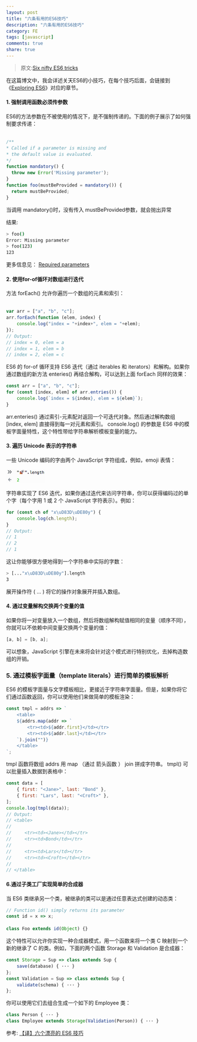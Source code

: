 ```yaml
---
layout: post
title: "六条有用的ES6技巧"
description: "六条有用的ES6技巧"
category: FE
tags: [javascript]
comments: true
share: true
---
```


>原文:[Six nifty ES6 tricks](http://www.2ality.com/2016/05/six-nifty-es6-tricks.html)

在这篇博文中，我会详述关天ES6的小技巧，在每个技巧后面，会链接到 《[Exploring ES6](http://exploringjs.com/es6/)》对应的章节。

#### 1. 强制调用函数必须传参数

ES6的方法参数在不被使用的情况下，是不强制传递的。下面的例子展示了如何强制要求传递：

```javascript

/**
* Called if a parameter is missing and
* the default value is evaluated.
*/
function mandatory() {
  throw new Error('Missing parameter');
}
function foo(mustBeProvided = mandatory()) {
  return mustBeProvided;
}

```

当调用 mandatory()时，没有传入 mustBeProvided参数，就会抛出异常

结果:

```bash
> foo()
Error: Missing parameter
> foo(123)
123
```
更多信息见： [Required parameters](http://exploringjs.com/es6/ch_parameter-handling.html#_required-parameters)

#### 2. 使用for-of循环对数组进行迭代

方法 forEach() 允许你遍历一个数组的元素和索引：

```javascript

var arr = ["a", "b", "c"];
arr.forEach(function (elem, index) {
    console.log("index = "+index+", elem = "+elem);
});
// Output:
// index = 0, elem = a
// index = 1, elem = b
// index = 2, elem = c

```
ES6 的 for-of 循环支持 ES6 迭代（通过 iterables 和 iterators）和解构。如果你通过数组的新方法 enteries() 再结合解构，可以达到上面 forEach 同样的效果：

```javascript
const arr = ["a", "b", "c"];
for (const [index, elem] of arr.entries()) {
    console.log(`index = ${index}, elem = ${elem}`);
}
```
arr.enteries() 通过索引-元素配对返回一个可迭代对象。然后通过解构数组 [index, elem] 直接得到每一对元素和索引。 console.log() 的参数是 ES6 中的模板字面量特性，这个特性带给字符串解析模板变量的能力。

#### 3. 遍历 Unicode 表示的字符串

一些 Unicode 编码的字由两个 JavaScript 字符组成，例如，emoji 表情：

![Unicode](/images/post/mqiQfma.png)

字符串实现了 ES6 迭代，如果你通过迭代来访问字符串，你可以获得编码过的单个字（每个字用 1 或 2 个 JavaScript 字符表示）。例如：

```javascript
for (const ch of "x\uD83D\uDE80y") {
    console.log(ch.length);
}
// Output:
// 1
// 2
// 1

```
这让你能够很方便地得到一个字符串中实际的字数：

```bash
> [..."x\uD83D\uDE80y"].length
3
```
展开操作符 ( ... ) 将它的操作对象展开并插入数组。

#### 4. 通过变量解构交换两个变量的值

如果你将一对变量放入一个数组，然后将数组解构赋值相同的变量（顺序不同），你就可以不依赖中间变量交换两个变量的值：

```javascript
[a, b] = [b, a];
```
可以想象，JavaScript 引擎在未来将会针对这个模式进行特别优化，去掉构造数组的开销。

### 5. 通过模板字面量（template literals）进行简单的模板解析

ES6 的模板字面量与文字模板相比，更接近于字符串字面量。但是，如果你将它们通过函数返回，你可以使用他们来做简单的模板渲染：

```javascript
const tmpl = addrs => `
    <table>
    ${addrs.map(addr => `
        <tr><td>${addr.first}</td></tr>
        <tr><td>${addr.last}</td></tr>
    `).join("")}
    </table>
`;
```
tmpl 函数将数组 addrs 用 map （通过 箭头函数 ） join 拼成字符串。 tmpl() 可以批量插入数据到表格中：

```javascript
const data = [
    { first: "<Jane>", last: "Bond" },
    { first: "Lars", last: "<Croft>" },
];
console.log(tmpl(data));
// Output:
// <table>
//
//     <tr><td><Jane></td></tr>
//     <tr><td>Bond</td></tr>
//
//     <tr><td>Lars</td></tr>
//     <tr><td><Croft></td></tr>
//
// </table>
```

#### 6.通过子类工厂实现简单的合成器

当 ES6 类继承另一个类，被继承的类可以是通过任意表达式创建的动态类：

```javascript
// Function id() simply returns its parameter
const id = x => x;

class Foo extends id(Object) {}
```
这个特性可以允许你实现一种合成器模式，用一个函数来将一个类 C 映射到一个新的继承了 C 的类。例如，下面的两个函数 Storage 和 Validation 是合成器：

```javascript
const Storage = Sup => class extends Sup {
    save(database) { ··· }
};
const Validation = Sup => class extends Sup {
    validate(schema) { ··· }
};
```
你可以使用它们去组合生成一个如下的 Employee 类：

```javascript
class Person { ··· }
class Employee extends Storage(Validation(Person)) { ··· }
```

参考: [【译】六个漂亮的 ES6 技巧](http://www.zcfy.cc/article/346)
